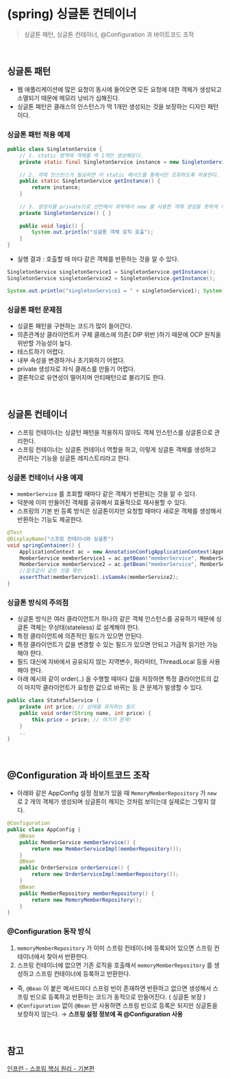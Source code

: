 # (spring) 싱글톤 컨테이너
> 싱글톤 패턴, 싱글톤 컨테이너, @Configuration 과 바이트코드 조작

<br>

## 싱글톤 패턴
- 웹 애플리케이션에 많은 요청이 동시에 들어오면 모든 요청에 대한 객체가 생성되고 소멸되기 때문에 메모리 낭비가 심해진다. 
- 싱글톤 패턴은 클래스의 인스턴스가 딱 1개만 생성되는 것을 보장하는 디자인 패턴이다.

### 싱글톤 패턴 적용 예제 
```java
public class SingletonService {
	// 1. static 영역에 객체를 딱 1개만 생성해둔다.
	private static final SingletonService instance = new SingletonService(); 
	
	// 2. 객체 인스턴스가 필요하면 이 static 메서드를 통해서만 조회하도록 허용한다.
	public static SingletonService getInstance() {
		return instance;
	}
	
	// 3. 생성자를 private으로 선언해서 외부에서 new 를 사용한 객체 생성을 못하게 막는다. (★)
	private SingletonService() { }
	
	public void logic() {
		System.out.println("싱글톤 객체 로직 호출");     
	}
}
```

- 실행 결과 : 호출할 때 마다 같은 객체를 반환하는 것을 알 수 있다. 
```java
SingletonService singletonService1 = SingletonService.getInstance();
SingletonService singletonService2 = SingletonService.getInstance();

System.out.println("singletonService1 = " + singletonService1); System.out.println("singletonService2 = " + singletonService2);
```

### 싱글톤 패턴 문제점
- 싱글톤 패턴을 구현하는 코드가 많이 들어간다. 
- 의존관계상 클라이언트카 구체 클래스에 의존( DIP 위반 )하기 때문에 OCP 원칙을 위반할 가능성이 높다.
- 테스트하기 어렵다.
- 내부 속성을 변경하거나 초기화하기 어렵다. 
- private 생성자로 자식 클래스를 만들기 어렵다.
- 결론적으로 유연성이 떨어지며 안티패턴으로 불리기도 한다. 

<br>

## 싱글톤 컨테이너
- 스프링 컨테이너는 싱글턴 패턴을 적용하지 않아도 객체 인스턴스를 싱글톤으로 관리한다. 
- 스프링 컨테이너는 싱글톤 컨테이너 역할을 하고, 이렇게 싱글톤 객체를 생성하고 관리하는 기능을 싱글톤 레지스트리라고 한다. 

### 싱글톤 컨테이너 사용 예제 
- `memberService` 를 조회할 때마다 같은 객체가 반환되는 것을 알 수 있다. 
- 덕분에 이미 만들어진 객체를 공유해서 효율적으로 재사용할 수 있다. 
- 스프링의 기본 빈 등록 방식은 싱글톤이지만 요청할 때마다 새로운 객체를 생성해서 반환하는 기능도 제공한다. 
```java
@Test
@DisplayName("스프링 컨테이너와 싱글톤")
void springContainer() {
	ApplicationContext ac = new AnnotationConfigApplicationContext(AppConfig.class);
	MemberService memberService1 = ac.getBean("memberService", MemberService.class);
	MemberService memberService2 = ac.getBean("memberService", MemberService.class);
	//참조값이 같은 것을 확인
	assertThat(memberService1).isSameAs(memberService2);
}
```

### 싱글톤 방식의 주의점
- 싱글톤 방식은 여러 클라이언트가 하나의 같은 객체 인스턴스를 공유하기 때문에 싱글톤 객체는 무상태(stateless) 로 설계해야 한다. 
- 특정 클라이언트에 의존적인 필드가 있으면 안된다. 
- 특정 클라이언트가 값을 변경할 수 있는 필드가 있으면 안되고 가급적 읽기만 가능해야 한다. 
- 필드 대신에 자바에서 공유되지 않는 지역변수, 파라미터, ThreadLocal 등을 사용해야 한다.
- 아래 예시와 같이 order(..) 을 수행할 때마다 값을 저장하면 특정 클라이언트의 값이 마지막 클라이언트가 요청한 값으로 바뀌는 등 큰 문제가 발생할 수 있다. 
```java
public class StatefulService {
	private int price; // 상태를 유지하는 필드
	public void order(String name, int price) {
		this.price = price; // 여기가 문제!
	}
	..
}
```

<br>

## @Configuration 과 바이트코드 조작
- 아래와 같은 AppConfig 설정 정보가 있을 때 `MemoryMemberRepository` 가 `new` 로 2 개의 객체가 생성되며 싱글톤이 깨지는 것처럼 보이는데 실제로는 그렇지 않다.
```java
@Configuration
public class AppConfig {
    @Bean
	public MemberService memberService() {
		return new MemberServiceImpl(memberRepository());
	}
	@Bean
	public OrderService orderService() {
		return new OrderServiceImpl(memberRepository());
	}
	@Bean
	public MemberRepository memberRepository() {
		return new MemoryMemberRepository();
    }
}
```

### @Configuration 동작 방식
1. `memoryMemberRepository` 가 이미 스프링 컨테이너에 등록되어 있으면 스프링 컨테이너에서 찾아서 반환한다. 
2. 스프링 컨테이너에 없으면 기존 로직을 호출해서 `memoryMemberRepository` 를 생성하고 스프링 컨테이너에 등록하고 반환한다.
- 즉, `@Bean` 이 붙은 메서드마다 스프링 빈이 존재하면 반환하고 없으면 생성해서 스프링 빈으로 등록하고 반환하는 코드가 동적으로 만들어진다. ( 싱글톤 보장 )
-  `@Configuration` 없이 `@Bean` 만 사용하면 스프링 빈으로 등록은 되지만 싱글톤을 보장하지 않는다. → **스프링 설정 정보에 꼭 @Configuration 사용**

<br>

## 참고 
[인프런 - 스프링 핵심 원리 - 기본편](https://inf.run/kj9JQ)